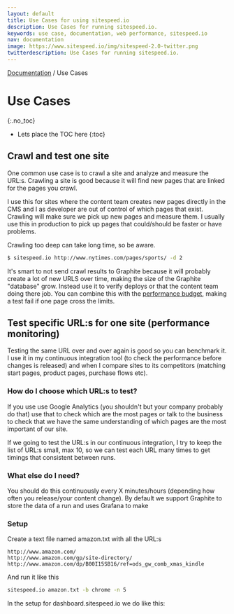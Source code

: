 ```yaml
---
layout: default
title: Use Cases for using sitespeed.io
description: Use Cases for running sitespeed.io.
keywords: use case, documentation, web performance, sitespeed.io
nav: documentation
image: https://www.sitespeed.io/img/sitespeed-2.0-twitter.png
twitterdescription: Use Cases for running sitespeed.io.
---
```

[Documentation](/documentation/sitespeed.io/) / Use Cases

# Use Cases
{:.no_toc}

* Lets place the TOC here
{:toc}

## Crawl and test one site
One common use case is to crawl a site and analyze and measure the URL:s. Crawling a site is good because it will find new pages that are linked for the pages you crawl.

I use this for sites where the content team creates new pages directly in the CMS and I as developer are out of control of which pages that exist. Crawling will make sure we pick up new pages and measure them. I usually use this in production to pick up pages that could/should be faster or have problems.

Crawling too deep can take long time, so be aware.

~~~bash
$ sitespeed.io http://www.nytimes.com/pages/sports/ -d 2
~~~

It's smart to not send crawl results to Graphite because it will probably create a lot of new URLS over time, making the size of the Graphite "database" grow. Instead use it to verify deploys or that the content team doing there job. You can combine this with the [performance budget](../performance-budget/), making a test fail if one page cross the limits.

## Test specific URL:s for one site (performance monitoring)

Testing the same URL over and over again is good so you can benchmark it. I use it in my continuous integration tool (to check the performance before changes is released) and when I compare sites to its competitors (matching start pages, product pages, purchase flows etc).

### How do I choose which URL:s to test?

If you use use Google Analytics (you shouldn't but your company probably do that) use that to check which are the most pages or talk to the business to check that we have the same understanding of which pages are the most important of our site.

If we going to test the URL:s in our continuous integration, I try to keep the list of URL:s small, max 10, so we can test each URL many times to get timings that consistent between runs.

### What else do I need?
You should do this continuously every X minutes/hours (depending how often you release/your content change). By default we support Graphite to store the data of a run and uses Grafana to make 

### Setup

Create a text file named amazon.txt with all the URL:s

~~~
http://www.amazon.com/
http://www.amazon.com/gp/site-directory/
http://www.amazon.com/dp/B00I15SB16/ref=ods_gw_comb_xmas_kindle
~~~

And run it like this

~~~bash
sitespeed.io amazon.txt -b chrome -n 5
~~~



In the setup for dashboard.sitespeed.io we do like this:

